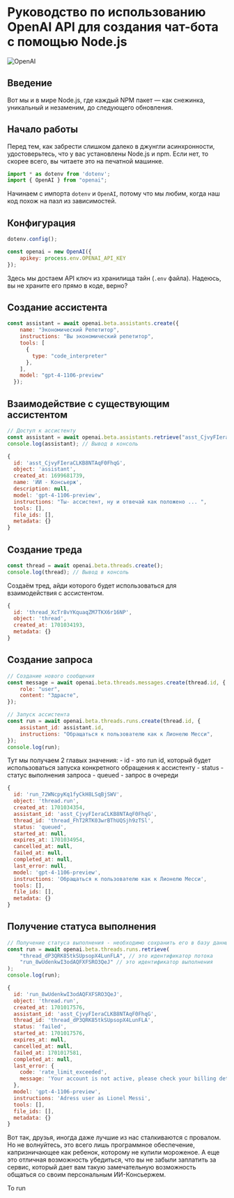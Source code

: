 # Руководство по использованию OpenAI API для создания чат-бота с помощью Node.js

<img src="https://i.imgur.com/F43Db9m.jpg" alt="OpenAI">

## Введение

Вот мы и в мире Node.js, где каждый NPM пакет — как снежинка, уникальный и незаменим, до следующего обновления.

## Начало работы

Перед тем, как забрести слишком далеко в джунгли асинхронности, удостоверьтесь, что у вас установлены Node.js и npm. Если нет, то скорее всего, вы читаете это на печатной машинке.

```javascript
import * as dotenv from 'dotenv';
import { OpenAI } from "openai";
```

Начинаем с импорта `dotenv` и `OpenAI`, потому что мы любим, когда наш код похож на пазл из зависимостей.

## Конфигурация

```javascript
dotenv.config();

const openai = new OpenAI({
    apikey: process.env.OPENAI_API_KEY
});
```

Здесь мы достаем API ключ из хранилища тайн (`.env` файла). Надеюсь, вы не храните его прямо в коде, верно?

## Создание ассистента

```javascript
const assistant = await openai.beta.assistants.create({
    name: "Экономический Репетитор",
    instructions: "Вы экономический репетитор",
    tools: [
      {
        type: "code_interpreter"
      },
    ],
    model: "gpt-4-1106-preview"
  });
```

## Взаимодействие с существующим ассистентом

```javascript
// Доступ к ассистенту
const assistant = await openai.beta.assistants.retrieve("asst_CjvyFIeraCLKB8NTAqF0FhqG");
console.log(assistant); // Вывод в консоль
```

```javascript
{
  id: 'asst_CjvyFIeraCLKB8NTAqF0FhqG',
  object: 'assistant',
  created_at: 1699681739,
  name: 'ИИ - Консьерж',
  description: null,
  model: 'gpt-4-1106-preview',
  instructions: "Ты- ассистент, ну и отвечай как положено ... ",
  tools: [],
  file_ids: [],
  metadata: {}
}
```

## Создание треда

```javascript
const thread = await openai.beta.threads.create();
console.log(thread); // Вывод в консоль
```

Создаём тред, айди которого будет использоваться для взаимодействия с ассистентом.

```javascript
{
  id: 'thread_XcTr8vYKquaqZM7TKX6r16NP',
  object: 'thread',
  created_at: 1701034193,
  metadata: {}
}
```

## Создание запроса

```javascript
// Создание нового сообщения
const message = await openai.beta.threads.messages.create(thread.id, {
    role: "user",
    content: "Здрасте",
});

// Запуск ассистента
const run = await openai.beta.threads.runs.create(thread.id, {
    assistant_id: assistant.id,
    instructions: "Обращаться к пользователю как к Лионелю Месси",
});
console.log(run);
```

Тут мы получаем 2 главых значения:
    - id - это run id, который будет использоваться запуска конкретного обращения к ассистенту
    - status - статус выполнения запроса
      - queued - запрос в очереди

```javascript
{
  id: 'run_72WNcpyKq1fyCkH8LSqBjSWV',
  object: 'thread.run',
  created_at: 1701034354,
  assistant_id: 'asst_CjvyFIeraCLKB8NTAqF0FhqG',
  thread_id: 'thread_FhT2RTK03wrBThUQSjh9zTSl',
  status: 'queued',
  started_at: null,
  expires_at: 1701034954,
  cancelled_at: null,
  failed_at: null,
  completed_at: null,
  last_error: null,
  model: 'gpt-4-1106-preview',
  instructions: 'Обращаться к пользователю как к Лионелю Месси',
  tools: [],
  file_ids: [],
  metadata: {}
}
```

## Получение статуса выполнения

```javascript
// Получение статуса выполнения - необходимо сохранить его в базу данных и извлечь
const run = await openai.beta.threads.runs.retrieve(
    "thread_dP3QRK85tkSUpsopX4LunFLA", // это идентификатор потока
    "run_8wUdenkwI3odAQFXFSRO3QeJ" // это идентификатор выполнения
);
console.log(run);
```

```javascript
{
  id: 'run_8wUdenkwI3odAQFXFSRO3QeJ',
  object: 'thread.run',
  created_at: 1701017576,
  assistant_id: 'asst_CjvyFIeraCLKB8NTAqF0FhqG',
  thread_id: 'thread_dP3QRK85tkSUpsopX4LunFLA',
  status: 'failed',
  started_at: 1701017576,
  expires_at: null,
  cancelled_at: null,
  failed_at: 1701017581,
  completed_at: null,
  last_error: {
    code: 'rate_limit_exceeded',
    message: 'Your account is not active, please check your billing details on our website.'
  },
  model: 'gpt-4-1106-preview',
  instructions: 'Adress user as Lionel Messi',
  tools: [],
  file_ids: [],
  metadata: {}
}
```

Вот так, друзья, иногда даже лучшие из нас сталкиваются с провалом. Но не волнуйтесь, это всего лишь программное обеспечение, капризничающее как ребенок, которому не купили мороженое. А еще это отличная возможность убедиться, что вы не забыли заплатить за сервис, который дает вам такую замечательную возможность общаться со своим персональным ИИ-Консьержем.



To run
